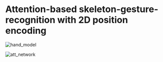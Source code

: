 # Attention-based skeleton-gesture-recognition with 2D position encoding
![hand_model](https://github.com/DylanZhangzzz/Skeleton-Gesture-Recognication/assets/42655081/7adbaa36-8381-4fd2-a3b8-6ecfb1c8020f)

![att_network](https://github.com/DylanZhangzzz/Skeleton-Gesture-Recognication/assets/42655081/216ad513-a6f5-4c87-9d59-6d3266c70139)
